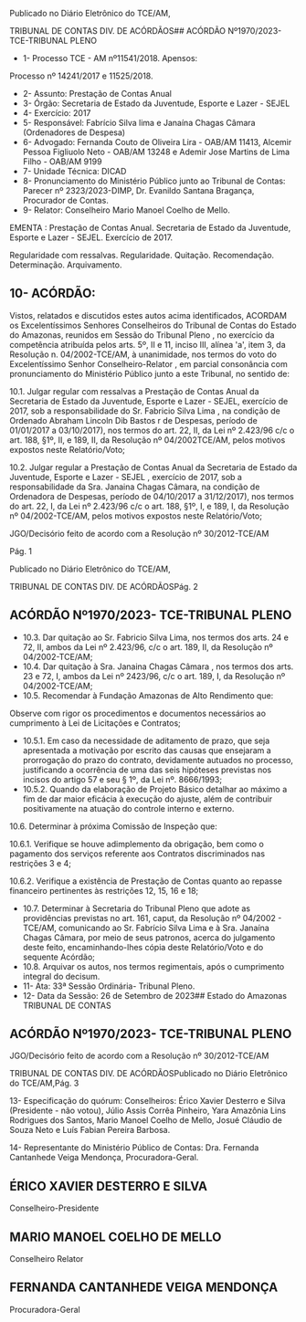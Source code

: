 Publicado  no  Diário  Eletrônico do TCE/AM,

TRIBUNAL DE CONTAS DIV. DE ACÓRDÃOS## ACÓRDÃO Nº1970/2023- TCE-TRIBUNAL PLENO

- 1- Processo TCE - AM nº11541/2018. Apensos:

Processo nº  14241/2017 e 11525/2018.

- 2- Assunto: Prestação de Contas Anual
- 3- Órgão: Secretaria de Estado da Juventude, Esporte e Lazer - SEJEL
- 4- Exercício: 2017
- 5- Responsável: Fabrício  Silva lima e Janaína  Chagas  Câmara  (Ordenadores  de Despesa)
- 6- Advogado: Fernanda  Couto  de  Oliveira  Lira  -  OAB/AM  11413,  Alcemir  Pessoa Figliuolo Neto - OAB/AM 13248 e Ademir Jose Martins de Lima Filho - OAB/AM 9199
- 7- Unidade Técnica: DICAD
- 8- Pronunciamento  do  Ministério  Público  junto  ao  Tribunal  de  Contas: Parecer  nº 2323/2023-DIMP, Dr. Evanildo Santana Bragança, Procurador de Contas.
- 9- Relator: Conselheiro Mario Manoel Coelho de Mello.

EMENTA :  Prestação  de  Contas  Anual.  Secretaria de Estado da Juventude, Esporte e Lazer - SEJEL. Exercício de 2017.

Regularidade com ressalvas. Regularidade. Quitação. Recomendação. Determinação. Arquivamento.

## 10-  ACÓRDÃO:

Vistos, relatados e discutidos estes autos acima identificados, ACORDAM os Excelentíssimos Senhores Conselheiros do Tribunal de Contas do Estado do Amazonas, reunidos em Sessão do Tribunal Pleno , no exercício da competência atribuída pelos arts. 5º, II e 11, inciso III, alínea 'a', item 3, da Resolução n. 04/2002-TCE/AM, à unanimidade, nos termos do voto do Excelentíssimo Senhor Conselheiro-Relator , em  parcial consonância com pronunciamento do Ministério Público junto a este Tribunal, no sentido de:

10.1.  Julgar  regular  com  ressalvas a  Prestação  de  Contas Anual  da Secretaria de  Estado  da  Juventude,  Esporte  e  Lazer  -  SEJEL, exercício de 2017, sob a responsabilidade do Sr. Fabricio Silva Lima , na condição de Ordenado Abraham Lincoln Dib Bastos r de Despesas, período de 01/01/2017 a 03/10/2017), nos termos do art. 22, II, da Lei nº 2.423/96 c/c o art. 188, §1º, II, e 189, II, da Resolução nº 04/2002TCE/AM, pelos motivos expostos neste Relatório/Voto;

10.2.  Julgar regular a Prestação de Contas Anual da Secretaria de Estado da Juventude, Esporte e Lazer - SEJEL ,  exercício  de  2017,  sob  a responsabilidade  da Sra.  Janaina  Chagas  Câmara, na  condição  de Ordenadora de Despesas, período de 04/10/2017 a 31/12/2017), nos termos do art. 22, I, da Lei nº 2.423/96 c/c o art. 188, §1º, I, e 189, I, da Resolução nº 04/2002-TCE/AM, pelos motivos expostos neste Relatório/Voto;

JGO/Decisório feito de acordo com a Resolução nº 30/2012-TCE/AM

Pág. 1

Publicado  no  Diário  Eletrônico do TCE/AM,

TRIBUNAL DE CONTAS DIV. DE ACÓRDÃOSPág. 2

## ACÓRDÃO Nº1970/2023- TCE-TRIBUNAL PLENO

- 10.3.  Dar quitação ao Sr. Fabricio Silva Lima, nos termos dos arts. 24 e 72,  II,  ambos  da  Lei  nº  2.423/96,  c/c  o  art.  189,  II,  da  Resolução  nº 04/2002-TCE/AM;
- 10.4.  Dar  quitação à Sra. Janaina Chagas Câmara ,  nos  termos dos arts. 23 e 72, I, ambos da Lei nº 2423/96, c/c o art. 189, I, da Resolução nº 04/2002-TCE/AM;
- 10.5.  Recomendar à Fundação Amazonas de Alto Rendimento que:

Observe  com  rigor  os  procedimentos  e  documentos  necessários  ao cumprimento à Lei de Licitações e Contratos;

- 10.5.1. Em caso da necessidade de aditamento de prazo, que seja apresentada a motivação por escrito das causas que ensejaram a prorrogação do prazo do contrato, devidamente autuados no processo, justificando a ocorrência  de  uma  das  seis  hipóteses  previstas  nos incisos do artigo 57 e seu § 1º, da Lei nº. 8666/1993;
- 10.5.2. Quando da elaboração de Projeto  Básico  detalhar  ao máximo a fim de dar maior eficácia à execução do ajuste, além de contribuir positivamente na atuação do controle interno e externo.

10.6.  Determinar à próxima Comissão de Inspeção que:

10.6.1. Verifique  se  houve  adimplemento  da  obrigação,  bem como o pagamento dos serviços referente aos Contratos discriminados nas restrições 3 e 4;

10.6.2. Verifique a existência de Prestação de Contas quanto ao repasse financeiro pertinentes às restrições 12, 15, 16 e 18;

- 10.7.  Determinar à Secretaria do Tribunal Pleno que adote as providências previstas  no  art.  161, caput, da  Resolução  nº  04/2002  -  TCE/AM, comunicando ao Sr.  Fabrício  Silva  Lima  e  à  Sra.  Janaína  Chagas Câmara, por meio de seus patronos, acerca do julgamento deste feito, encaminhando-lhes cópia deste Relatório/Voto e do sequente Acórdão;
- 10.8.  Arquivar os  autos,  nos  termos  regimentais,  após  o  cumprimento integral do decisum.
- 11-  Ata: 33ª Sessão Ordinária- Tribunal Pleno.
- 12-  Data da Sessão: 26 de Setembro de 2023## Estado do Amazonas TRIBUNAL DE CONTAS

## ACÓRDÃO Nº1970/2023- TCE-TRIBUNAL PLENO

JGO/Decisório feito de acordo com a Resolução nº 30/2012-TCE/AM

TRIBUNAL DE CONTAS DIV. DE ACÓRDÃOSPublicado  no  Diário  Eletrônico do TCE/AM,Pág. 3

13-  Especificação do quórum: Conselheiros: Érico Xavier Desterro e Silva (Presidente - não votou),  Júlio  Assis  Corrêa  Pinheiro,  Yara  Amazônia  Lins  Rodrigues  dos  Santos, Mario Manoel Coelho de Mello, Josué Cláudio de Souza Neto e Luís Fabian Pereira Barbosa.

14-  Representante do Ministério Público de Contas: Dra. Fernanda Cantanhede Veiga Mendonça, Procuradora-Geral.

## ÉRICO XAVIER DESTERRO E SILVA

Conselheiro-Presidente

## MARIO MANOEL COELHO DE MELLO

Conselheiro Relator

## FERNANDA CANTANHEDE VEIGA MENDONÇA

Procuradora-Geral